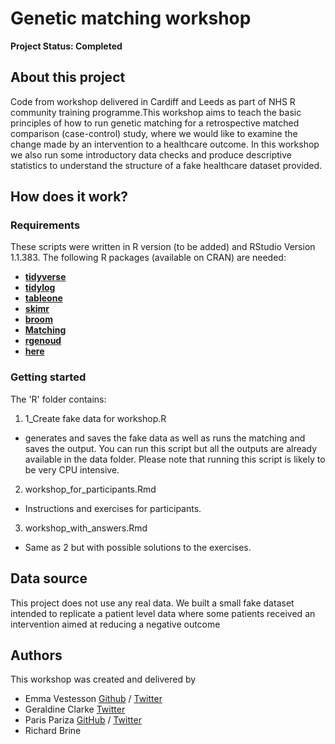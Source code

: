 # Genetic matching workshop

**Project Status: Completed**

## About this project
Code from workshop delivered in Cardiff and Leeds as part of NHS R community training programme.This workshop aims to teach the basic principles of how to run genetic matching for a retrospective matched comparison (case-control) study, where we would like to examine the change made by an intervention to a healthcare outcome. In this workshop we also run some introductory data checks and produce descriptive statistics to understand the structure of a fake healthcare dataset provided.

## How does it work?

### Requirements
These scripts were written in R version (to be added) and RStudio Version 1.1.383. The following R packages (available on CRAN) are needed:

* [**tidyverse**](https://www.tidyverse.org/)
* [**tidylog**](https://cran.r-project.org/web/packages/tidylog/index.html)
* [**tableone**](https://cran.r-project.org/web/packages/tableone/vignettes/introduction.html)
* [**skimr**](https://cran.r-project.org/web/packages/skimr/index.html) 
* [**broom**](https://cran.r-project.org/web/packages/broom/index.html)
* [**Matching**](https://cran.r-project.org/web/packages/Matching/index.html)
* [**rgenoud**](https://cran.r-project.org/web/packages/rgenoud/index.html)
* [**here**](https://cran.r-project.org/web/packages/here/index.html)

### Getting started

The 'R' folder contains:

1. 1_Create fake data for workshop.R
* generates and saves the fake data as well as runs the matching and saves the output. You can run this script but all the outputs are already available in the data folder. Please note that running this script is likely to be very CPU intensive.

2. workshop_for_participants.Rmd
* Instructions and exercises for participants.
3. workshop_with_answers.Rmd
* Same as 2 but with possible solutions to the exercises. 


## Data source

This project does not use any real data. We built a small fake dataset intended to replicate a patient level data where some patients received an intervention aimed at reducing a negative outcome

## Authors

This workshop was created and delivered by 

* Emma Vestesson  [Github](www.github.com/emma) / [Twitter](www.twitter.com/gummifot)
* Geraldine Clarke [Twitter](https://twitter.com/GeraldineCTHF)
* Paris Pariza  [GitHub](https://github.com/Ppariz) / [Twitter](https://twitter.com/ParizaParis)
* Richard Brine 
